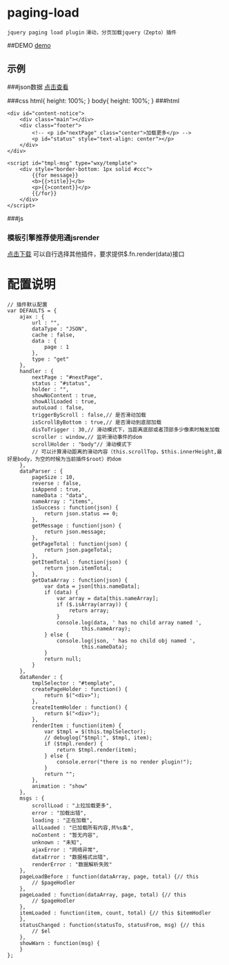 # paging-load
`jquery paging load plugin`
`滑动，分页加载jquery（Zepto）插件`

##DEMO
[demo](index.html)

## 示例

###json数据
[点击查看](/data/page.json)

###css
    html{
        height: 100%;
    }
    body{
        height: 100%;
    }
###html

    <div id="content-notice">
        <div class="main"></div>
        <div class="footer">
            <!-- <p id="nextPage" class="center">加载更多</p> -->
            <p id="status" style="text-align: center"></p>
        </div>
    </div>
    
    <script id="tmpl-msg" type="wxy/template">
        <div style="border-bottom: 1px solid #ccc">
            {{for message}}
            <b>{{>title}}</b>
            <p>{{>content}}</p>
            {{/for}}
        </div>
    </script>

###js
    <script src="js/jquery.js"></script>
    <script src="js/jsrender.min.js"></script>
    <script src="js/wxy.paging.js"></script>
    <script>
        var config = {
            ajax: {
                url: "data/page.json",
                data: {}
            },
            handler: {
                autoLoad: true,
                triggerByScroll: true,
                holder: ".main",
                scrollHolder: "body"
            },
            dataParser: {
                pageSize: 10,
                reverse: false,
                isAppend: true,
                nameArray: "messages"
            },
            dataRender: {
                tmplSelector: "#tmpl-msg"
            },
            msgs: {
                allLoaded: "已加载所有通知（共%s条）",
                noContent: "暂无内容"
            },
            pageLoaded: function (dataArray, page, total) {// this
                // $pageHodler
                this.find("[data-init]").trigger("init");
            },
            itemLoaded: function (item, count, total) {// this
                // $itemHodler
            },
            statusChanged: function (statusTo, statusFrom, msg) {// this
                // $el
            },
            showWarn: function (msg) {
            }
        }
    
        $("#content-notice").paging(config);
</script>

### 模板引擎推荐使用通jsrender
[点击下载](/js/jsrender.min.js)
可以自行选择其他插件，要求提供$.fn.render(data)接口
# 配置说明
    // 插件默认配置
    var DEFAULTS = {
        ajax : {
            url : "",
            dataType : "JSON",
            cache : false,
            data : {
                page : 1
            },
            type : "get"
        },
        handler : {
            nextPage : "#nextPage",
            status : "#status",
            holder : "",
            showNoContent : true,
            showAllLoaded : true,
            autoLoad : false,
            triggerByScroll : false,// 是否滑动加载
            isScrollByBottom : true,// 是否滑动到底部加载
            disToTrigger : 30,// 滑动模式下，当距离底部或者顶部多少像素时触发加载
            scroller : window,// 监听滑动事件的dom
            scrollHolder : "body"// 滑动模式下
            // 可以计算滑动距离的滑动内容（this.scrollTop，$this.innerHeight,最好是body，为空的时候为当前插件$root）的dom
        },
        dataParser : {
            pageSize : 10,
            reverse : false,
            isAppend : true,
            nameData : "data",
            nameArray : "items",
            isSuccess : function(json) {
                return json.status == 0;
            },
            getMessage : function(json) {
                return json.message;
            },
            getPageTotal : function(json) {
                return json.pageTotal;
            },
            getItemTotal : function(json) {
                return json.itemTotal;
            },
            getDataArray : function(json) {
                var data = json[this.nameData];
                if (data) {
                    var array = data[this.nameArray];
                    if ($.isArray(array)) {
                        return array;
                    }
                    console.log(data, ' has no child array named ',
                            this.nameArray);
                } else {
                    console.log(json, ' has no child obj named ',
                            this.nameData);
                }
                return null;
            }
        },
        dataRender : {
            tmplSelector : "#template",
            createPageHolder : function() {
                return $("<div>");
            },
            createItemHolder : function() {
                return $("<div>");
            },
            renderItem : function(item) {
                var $tmpl = $(this.tmplSelector);
                // debuglog("$tmpl:", $tmpl, item);
                if ($tmpl.render) {
                    return $tmpl.render(item);
                } else {
                    console.error("there is no render plugin!");
                }
                return "";
            },
            animation : "show"
        },
        msgs : {
            scrollLoad : "上拉加载更多",
            error : "加载出错",
            loading : "正在加载",
            allLoaded : "已加载所有内容,共%s条",
            noContent : "暂无内容",
            unknown : "未知",
            ajaxError : "网络异常",
            dataError : "数据格式出错",
            renderError : "数据解析失败"
        },
        pageLoadBefore : function(dataArray, page, total) {// this
            // $pageHodler
        },
        pageLoaded : function(dataArray, page, total) {// this
            // $pageHodler
        },
        itemLoaded : function(item, count, total) {// this $itemHodler
        },
        statusChanged : function(statusTo, statusFrom, msg) {// this
            // $el
        },
        showWarn : function(msg) {
        }
    };

